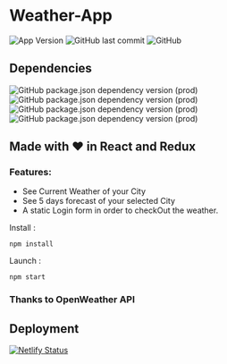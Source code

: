 # Weather-App
![App Version](https://img.shields.io/github/package-json/v/dark-N00B/extraa-edge-assignment)
![GitHub last commit](https://img.shields.io/github/last-commit/dark-N00B/extraa-edge-assignment)
![GitHub](https://img.shields.io/github/license/dark-N00B/extraa-edge-assignment)

## Dependencies
![GitHub package.json dependency version (prod)](https://img.shields.io/github/package-json/dependency-version/dark-N00B/extraa-edge-assignment/react)
![GitHub package.json dependency version (prod)](https://img.shields.io/github/package-json/dependency-version/dark-N00B/extraa-edge-assignment/react-redux)
![GitHub package.json dependency version (prod)](https://img.shields.io/github/package-json/dependency-version/dark-N00B/extraa-edge-assignment/react-router-dom)
![GitHub package.json dependency version (prod)](https://img.shields.io/github/package-json/dependency-version/dark-N00B/extraa-edge-assignment/dotenv)

## Made with ❤️ in React and Redux
### Features:
  - See Current Weather of your City
  - See 5 days forecast of your selected City
  - A static Login form in order to checkOut the weather.

Install : 
```
npm install
```

Launch : 
```
npm start
```

### Thanks to OpenWeather API

## Deployment 
[![Netlify Status](https://api.netlify.com/api/v1/badges/4c4aa0de-c5a6-4cc8-b43a-4b4b4ebbf200/deploy-status)](https://bit.ly/3msygWk)
